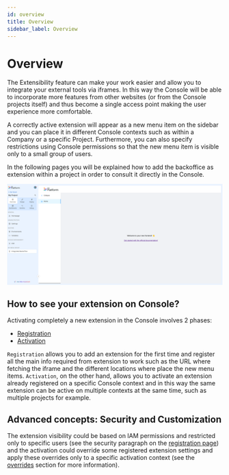 ```yaml
---
id: overview
title: Overview
sidebar_label: Overview
---
```

# Overview

The Extensibility feature can make your work easier and allow you to integrate your external tools via iframes. In this way the Console will be able to incorporate more features from other websites (or from the Console projects itself) and thus become a single access point making the user experience more comfortable.

A correctly active extension will appear as a new menu item on the sidebar and you can place it in different Console contexts such as within a Company or a specific Project. Furthermore, you can also specify restrictions using Console permissions so that the new menu item is visible only to a small group of users.

In the following pages you will be explained how to add the backoffice as extension within a project in order to consult it directly in the Console.

![backoffice extension overview](img/backofficeExtensionOverview.png)

## How to see your extension on Console?

Activating completely a new extension in the Console involves 2 phases:

- [Registration](/console/console-extensibility/registration.md)
- [Activation](/console/console-extensibility/activation.md)

`Registration` allows you to add an extension for the first time and register all the main info required from extension to work such as the URL where fetching the iframe and the different locations where place the new menu items.
`Activation`, on the other hand, allows you to activate an extension already registered on a specific Console context and in this way the same extension can be active on multiple contexts at the same time, such as multiple projects for example.

## Advanced concepts: Security and Customization

The extension visibility could be based on IAM permissions and restricted only to specific users (see the security paragraph on the [registration page](/console/console-extensibility/registration.md#how-to-restrict-the-extension-usage)) and the activation could override some registered extension settings and apply these overrides only to a specific activation context (see the [overrides](/console/console-extensibility/activation.md#overrides) section for more information).   